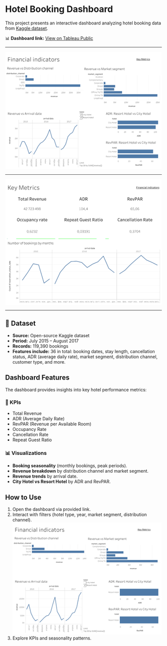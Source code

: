 # Hotel Booking Dashboard

This project presents an interactive dashboard analyzing hotel booking data from [Kaggle dataset](https://www.kaggle.com/datasets/mojtaba142/hotel-booking).

📊 **Dashboard link:** [View on Tableau Public](https://public.tableau.com/views/Hotelbookingdashboard_17559850158160/Dashboard2?:language=en-US&:sid=&:redirect=auth&:display_count=n&:origin=viz_share_link)

---

![financial-indicators](https://github.com/sarrtr/hotel-booking-dashboard/blob/main/images/financial-indicators.png?raw=true)

---

![key-metrics](https://github.com/sarrtr/hotel-booking-dashboard/blob/main/images/key-metrics.png?raw=true)

---

## 📂 Dataset
- **Source:** Open-source Kaggle dataset  
- **Period:** July 2015 – August 2017  
- **Records:** 119,390 bookings
- **Features include:** 36 in total: booking dates, stay length, cancellation status, ADR (average daily rate), market segment, distribution channel, customer type, and more.  

##  Dashboard Features
The dashboard provides insights into key hotel performance metrics:

### 🔑 KPIs
- Total Revenue  
- ADR (Average Daily Rate)
- RevPAR (Revenue per Available Room)
- Occupancy Rate
- Cancellation Rate 
- Repeat Guest Ratio  

### 📊 Visualizations

- **Booking seasonality** (monthly bookings, peak periods).
- **Revenue breakdown** by distribution channel and market segment.
- **Revenue trends** by arrival date.
- **City Hotel vs Resort Hotel** by ADR and RevPAR.

## How to Use
1. Open the dashboard via provided link.
2. Interact with filters (hotel type, year, market segment, distribution channel).  
![financial-indicators-filter](https://github.com/sarrtr/hotel-booking-dashboard/blob/main/images/financial-indicators-filter.png?raw=true)
3. Explore KPIs and seasonality patterns.
